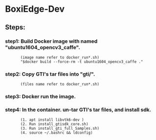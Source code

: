 # BoxiEdge-Dev
## Steps:
### step1: Build Docker image with named "ubuntu1604_opencv3_caffe".
           (image name refer to docker_run*.sh)
           "$docker build --force-rm -t ubuntu1604_opencv3_caffe ."
### step2: Copy GTI's tar files into "gti/".
           (files name refer to docker_run*.sh)
### step3: Docker run the image.
### step4: In the container. un-tar GTI's tar files, and install sdk.
           (1. apt install libvtk6-dev )
           (2. Run install_gtisdk_core.sh)
           (3. Run install_gti_full_Samples.sh)
           (4. source ~/.bashrc && ldconfig)
